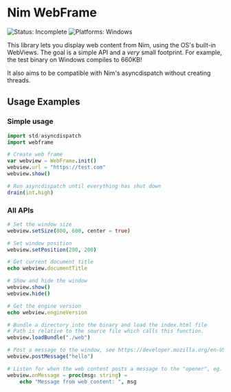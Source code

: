 # Nim WebFrame
![Status: Incomplete](https://img.shields.io/badge/status-incomplete-red.svg)
![Platforms: Windows](https://img.shields.io/badge/platforms-windows-blue.svg)

This library lets you display web content from Nim, using the OS's built-in WebViews. The goal is a simple API and a _very_ small footprint. For example, the test binary on Windows compiles to 660KB!

It also aims to be compatible with Nim's asyncdispatch without creating threads.

## Usage Examples

### Simple usage

```nim
import std/asyncdispatch
import webframe

# Create web frame
var webview = WebFrame.init()
webview.url = "https://test.com"
webview.show()

# Run asyncdispatch until everything has shut down
drain(int.high)
```

### All APIs

```nim
# Set the window size
webview.setSize(800, 600, center = true)

# Set window position
webview.setPosition(200, 200)

# Get current document title
echo webview.documentTitle

# Show and hide the window
webview.show()
webview.hide()

# Get the engine version
echo webview.engineVersion

# Bundle a directory into the binary and load the index.html file
# Path is relative to the source file which calls this function.
webview.loadBundle("./web")

# Post a message to the window, see https://developer.mozilla.org/en-US/docs/Web/API/Window/postMessage
webview.postMessage("hello")

# Listen for when the web content posts a message to the "opener", eg. `window.opener.postMessage("hello")`
webview.onMessage = proc(msg: string) =
    echo "Message from web content: ", msg
```